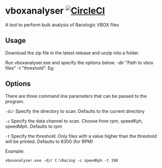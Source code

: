 # vboxanalyser  [![CircleCI](https://circleci.com/gh/ocrease/vboxanalyser.svg?style=svg)](https://circleci.com/gh/ocrease/vboxanalyser)
A tool to perform bulk analysis of Racelogic VBOX files

## Usage
Download the zip file in the latest release and unzip into a folder. 

Run vboxanalyser.exe and specify the options below. -dir "Path to vbox files" -t "threshold". Eg:



## Options 
There are three command line parameters that can be passed to the program.

`-dir` Specify the directory to scan. Defaults to the current directory

`-c` Specify the data channel to scan. Choose from rpm, speedKph, speedMph. Defaults to rpm

`-t` Specify the threshold. Only files with a value higher than the threshold will be printed. Defaults to 8300 (for RPM) 

Example:

`vboxanalyser.exe -dir C:\Racing -c speedKph -t 190`



